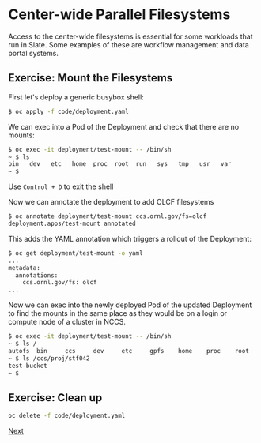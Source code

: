 # Center-wide Parallel Filesystems

Access to the center-wide filesystems is essential for some workloads that run in Slate. Some
examples of these are workflow management and data portal systems.

## Exercise: Mount the Filesystems

First let's deploy a generic busybox shell:

```bash
$ oc apply -f code/deployment.yaml
```

We can exec into a Pod of the Deployment and check that there are no mounts:

```bash
$ oc exec -it deployment/test-mount -- /bin/sh
~ $ ls
bin   dev   etc   home  proc  root  run   sys   tmp   usr   var
~ $
```

Use `Control + D` to exit the shell

Now we can annotate the deployment to add OLCF filesystems

```bash
$ oc annotate deployment/test-mount ccs.ornl.gov/fs=olcf
deployment.apps/test-mount annotated
```

This adds the YAML annotation which triggers a rollout of the Deployment:

```bash
$ oc get deployment/test-mount -o yaml
...
metadata:
  annotations:
    ccs.ornl.gov/fs: olcf
...
```

Now we can exec into the newly deployed Pod of the updated Deployment to find the mounts in
the same place as they would be on a login or compute node of a cluster in NCCS.

```bash
$ oc exec -it deployment/test-mount -- /bin/sh
~ $ ls /
autofs  bin     ccs     dev     etc     gpfs    home    proc    root    run     sw      sys     tmp     usr     var
~ $ ls /ccs/proj/stf042
test-bucket
~ $
```

## Exercise: Clean up

```bash
oc delete -f code/deployment.yaml
```

[Next](03_batch_submission.md)

